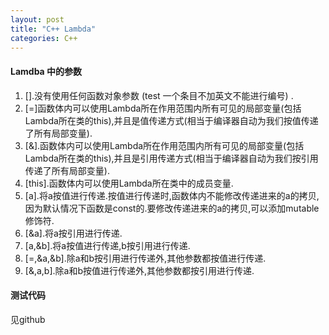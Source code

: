 ```yaml
---
layout: post
title: "C++ Lambda"
categories: C++
---
```


#### Lamdba 中的参数 ####
1. \[\].没有使用任何函数对象参数 (test 一个条目不加英文不能进行编号) .
2. \[=\]函数体内可以使用Lambda所在作用范围内所有可见的局部变量(包括Lambda所在类的this),并且是值传递方式(相当于编译器自动为我们按值传递了所有局部变量).
3. \[&\].函数体内可以使用Lambda所在作用范围内所有可见的局部变量(包括Lambda所在类的this),并且是引用传递方式(相当于编译器自动为我们按引用传递了所有局部变量).
4. \[this\].函数体内可以使用Lambda所在类中的成员变量.
5. \[a\].将a按值进行传递.按值进行传递时,函数体内不能修改传递进来的a的拷贝,因为默认情况下函数是const的.要修改传递进来的a的拷贝,可以添加mutable修饰符.
6. \[&a\].将a按引用进行传递.
7. \[a,&b\].将a按值进行传递,b按引用进行传递.
8. \[=,&a,&b\].除a和b按引用进行传递外,其他参数都按值进行传递.
9. \[&,a,b\].除a和b按值进行传递外,其他参数都按引用进行传递.

#### 测试代码 ####
见github

